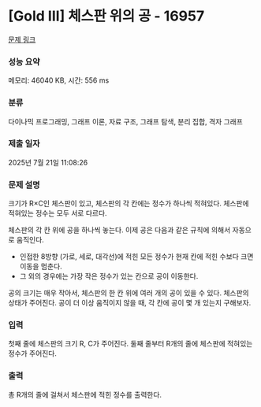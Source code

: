# [Gold III] 체스판 위의 공 - 16957 

[문제 링크](https://www.acmicpc.net/problem/16957) 

### 성능 요약

메모리: 46040 KB, 시간: 556 ms

### 분류

다이나믹 프로그래밍, 그래프 이론, 자료 구조, 그래프 탐색, 분리 집합, 격자 그래프

### 제출 일자

2025년 7월 21일 11:08:26

### 문제 설명

<p>크기가 R×C인 체스판이 있고, 체스판의 각 칸에는 정수가 하나씩 적혀있다. 체스판에 적혀있는 정수는 모두 서로 다르다.</p>

<p>체스판의 각 칸 위에 공을 하나씩 놓는다. 이제 공은 다음과 같은 규칙에 의해서 자동으로 움직인다.</p>

<ul>
	<li>인접한 8방향 (가로, 세로, 대각선)에 적힌 모든 정수가 현재 칸에 적힌 수보다 크면 이동을 멈춘다.</li>
	<li>그 외의 경우에는 가장 작은 정수가 있는 칸으로 공이 이동한다.</li>
</ul>

<p>공의 크기는 매우 작아서, 체스판의 한 칸 위에 여러 개의 공이 있을 수 있다. 체스판의 상태가 주어진다. 공이 더 이상 움직이지 않을 때, 각 칸에 공이 몇 개 있는지 구해보자.</p>

### 입력 

 <p>첫째 줄에 체스판의 크기 R, C가 주어진다. 둘째 줄부터 R개의 줄에 체스판에 적혀있는 정수가 주어진다.</p>

### 출력 

 <p>총 R개의 줄에 걸쳐서 체스판에 적힌 정수를 출력한다.</p>

